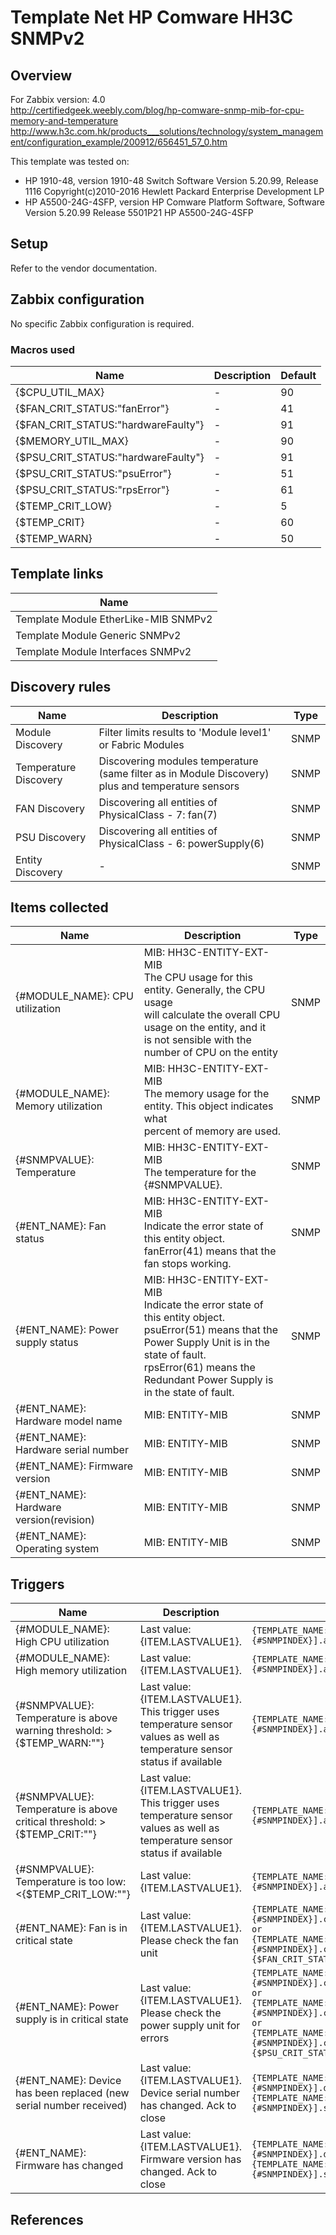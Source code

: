 
# Template Net HP Comware HH3C SNMPv2

## Overview

For Zabbix version: 4.0  
http://certifiedgeek.weebly.com/blog/hp-comware-snmp-mib-for-cpu-memory-and-temperature
http://www.h3c.com.hk/products___solutions/technology/system_management/configuration_example/200912/656451_57_0.htm

This template was tested on:

- HP 1910-48, version 1910-48 Switch Software Version 5.20.99, Release 1116 Copyright(c)2010-2016 Hewlett Packard Enterprise Development LP
- HP A5500-24G-4SFP, version HP Comware Platform Software, Software Version 5.20.99 Release 5501P21 HP A5500-24G-4SFP

## Setup

Refer to the vendor documentation.

## Zabbix configuration

No specific Zabbix configuration is required.

### Macros used

|Name|Description|Default|
|----|-----------|-------|
|{$CPU_UTIL_MAX}|-|90|
|{$FAN_CRIT_STATUS:"fanError"}|-|41|
|{$FAN_CRIT_STATUS:"hardwareFaulty"}|-|91|
|{$MEMORY_UTIL_MAX}|-|90|
|{$PSU_CRIT_STATUS:"hardwareFaulty"}|-|91|
|{$PSU_CRIT_STATUS:"psuError"}|-|51|
|{$PSU_CRIT_STATUS:"rpsError"}|-|61|
|{$TEMP_CRIT_LOW}|-|5|
|{$TEMP_CRIT}|-|60|
|{$TEMP_WARN}|-|50|

## Template links

|Name|
|----|
|Template Module EtherLike-MIB SNMPv2|
|Template Module Generic SNMPv2|
|Template Module Interfaces SNMPv2|

## Discovery rules

|Name|Description|Type|
|----|-----------|----|
|Module Discovery|Filter limits results to 'Module level1' or Fabric Modules|SNMP|
|Temperature Discovery|Discovering modules temperature (same filter as in Module Discovery) plus and temperature sensors|SNMP|
|FAN Discovery|Discovering all entities of PhysicalClass - 7: fan(7)|SNMP|
|PSU Discovery|Discovering all entities of PhysicalClass - 6: powerSupply(6)|SNMP|
|Entity Discovery|-|SNMP|

## Items collected

|Name|Description|Type|
|----|-----------|----|
|{#MODULE_NAME}: CPU utilization|MIB: HH3C-ENTITY-EXT-MIB</br>The CPU usage for this entity. Generally, the CPU usage</br>will calculate the overall CPU usage on the entity, and it</br>is not sensible with the number of CPU on the entity</br>|SNMP|
|{#MODULE_NAME}: Memory utilization|MIB: HH3C-ENTITY-EXT-MIB</br>The memory usage for the entity. This object indicates what</br>percent of memory are used.</br>|SNMP|
|{#SNMPVALUE}: Temperature|MIB: HH3C-ENTITY-EXT-MIB</br>The temperature for the {#SNMPVALUE}.|SNMP|
|{#ENT_NAME}: Fan status|MIB: HH3C-ENTITY-EXT-MIB</br>Indicate the error state of this entity object.</br>fanError(41) means that the fan stops working.|SNMP|
|{#ENT_NAME}: Power supply status|MIB: HH3C-ENTITY-EXT-MIB</br>Indicate the error state of this entity object.</br>psuError(51) means that the Power Supply Unit is in the state of fault.</br>rpsError(61) means the Redundant Power Supply is in the state of fault.</br>|SNMP|
|{#ENT_NAME}: Hardware model name|MIB: ENTITY-MIB</br>|SNMP|
|{#ENT_NAME}: Hardware serial number|MIB: ENTITY-MIB</br>|SNMP|
|{#ENT_NAME}: Firmware version|MIB: ENTITY-MIB</br>|SNMP|
|{#ENT_NAME}: Hardware version(revision)|MIB: ENTITY-MIB</br>|SNMP|
|{#ENT_NAME}: Operating system|MIB: ENTITY-MIB</br>|SNMP|


## Triggers

|Name|Description|Expression|Severity|
|----|-----------|----|----|
|{#MODULE_NAME}: High CPU utilization|Last value: {ITEM.LASTVALUE1}.|`{TEMPLATE_NAME:system.cpu.util[hh3cEntityExtCpuUsage.{#SNMPINDEX}].avg(5m)}>{$CPU_UTIL_MAX}`|AVERAGE|
|{#MODULE_NAME}: High memory utilization|Last value: {ITEM.LASTVALUE1}.|`{TEMPLATE_NAME:vm.memory.pused[hh3cEntityExtMemUsage.{#SNMPINDEX}].avg(5m)}>{$MEMORY_UTIL_MAX}`|AVERAGE|
|{#SNMPVALUE}: Temperature is above warning threshold: >{$TEMP_WARN:""}|Last value: {ITEM.LASTVALUE1}.</br>This trigger uses temperature sensor values as well as temperature sensor status if available|`{TEMPLATE_NAME:sensor.temp.value[hh3cEntityExtTemperature.{#SNMPINDEX}].avg(5m)}>{$TEMP_WARN:""}`|WARNING|
|{#SNMPVALUE}: Temperature is above critical threshold: >{$TEMP_CRIT:""}|Last value: {ITEM.LASTVALUE1}.</br>This trigger uses temperature sensor values as well as temperature sensor status if available|`{TEMPLATE_NAME:sensor.temp.value[hh3cEntityExtTemperature.{#SNMPINDEX}].avg(5m)}>{$TEMP_CRIT:""}`|HIGH|
|{#SNMPVALUE}: Temperature is too low: <{$TEMP_CRIT_LOW:""}|Last value: {ITEM.LASTVALUE1}.|`{TEMPLATE_NAME:sensor.temp.value[hh3cEntityExtTemperature.{#SNMPINDEX}].avg(5m)}<{$TEMP_CRIT_LOW:""}`|AVERAGE|
|{#ENT_NAME}: Fan is in critical state|Last value: {ITEM.LASTVALUE1}.</br>Please check the fan unit|`{TEMPLATE_NAME:sensor.fan.status[hh3cEntityExtErrorStatus.{#SNMPINDEX}].count(#1,{$FAN_CRIT_STATUS:"fanError"},eq)}=1 or {TEMPLATE_NAME:sensor.fan.status[hh3cEntityExtErrorStatus.{#SNMPINDEX}].count(#1,{$FAN_CRIT_STATUS:"hardwareFaulty"},eq)}=1`|AVERAGE|
|{#ENT_NAME}: Power supply is in critical state|Last value: {ITEM.LASTVALUE1}.</br>Please check the power supply unit for errors|`{TEMPLATE_NAME:sensor.psu.status[hh3cEntityExtErrorStatus.{#SNMPINDEX}].count(#1,{$PSU_CRIT_STATUS:"psuError"},eq)}=1 or {TEMPLATE_NAME:sensor.psu.status[hh3cEntityExtErrorStatus.{#SNMPINDEX}].count(#1,{$PSU_CRIT_STATUS:"rpsError"},eq)}=1 or {TEMPLATE_NAME:sensor.psu.status[hh3cEntityExtErrorStatus.{#SNMPINDEX}].count(#1,{$PSU_CRIT_STATUS:"hardwareFaulty"},eq)}=1`|AVERAGE|
|{#ENT_NAME}: Device has been replaced (new serial number received)|Last value: {ITEM.LASTVALUE1}.</br>Device serial number has changed. Ack to close|`{TEMPLATE_NAME:system.hw.serialnumber[entPhysicalSerialNum.{#SNMPINDEX}].diff()}=1 and {TEMPLATE_NAME:system.hw.serialnumber[entPhysicalSerialNum.{#SNMPINDEX}].strlen()}>0`|INFO|
|{#ENT_NAME}: Firmware has changed|Last value: {ITEM.LASTVALUE1}.</br>Firmware version has changed. Ack to close|`{TEMPLATE_NAME:system.hw.firmware[entPhysicalFirmwareRev.{#SNMPINDEX}].diff()}=1 and {TEMPLATE_NAME:system.hw.firmware[entPhysicalFirmwareRev.{#SNMPINDEX}].strlen()}>0`|INFO|

## References


